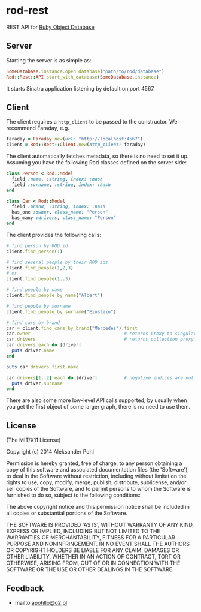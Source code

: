 # rod-rest

REST API for [Ruby Object Database](https://github.com/apohllo/rod)


## Server

Starting the server is as simple as:

```ruby
SomeDatabase.instance.open_database("path/to/rod/database")
Rod::Rest::API.start_with_database(SomeDatabase.instance)
```

It starts Sinatra application listening by default on port 4567.

## Client

The client requires a `http_client` to be passed to the constructor. We
recommend Faraday, e.g.

```ruby
faraday = Faraday.new(url: "http://localhost:4567")
client = Rod::Rest::Client.new(http_client: faraday)
```

The client automatically fetches metadata, so there is no need to set it up.
Assuming you have the following Rod classes defined on the server side:

```ruby
class Person < Rod::Model
  field :name, :string, index: :hash
  field :surname, :string, index: :hash
end

class Car < Rod::Model
  field :brand, :string, index: :hash
  has_one :owner, class_name: "Person"
  has_many :drivers, class_name: "Person"
end
```


The client provides the following calls:

```ruby
# find person by ROD id
client.find_person(1)

# find several people by their ROD ids
client.find_people(1,2,3)
# or
client.find_people(1..3)

# find people by name
client.find_people_by_name("Albert")

# find people by surname
client.find_people_by_surname("Einstein")

# find cars by brand
car = client.find_cars_by_brand("Mercedes").first
car.owner                                   # returns proxy to singular association
car.drivers                                 # returns collection proxy
car.drivers.each do |driver|
  puts driver.name
end

puts car.drivers.first.name

car.drivers[1..2].each do |driver|          # negative indices are not yet supported
  puts driver.surname
end
```
  
There are also some more low-level API calls supported, by usually when you get the
first object of some larger graph, there is no need to use them.


## License

(The MIT/X11 License)

Copyright (c) 2014 Aleksander Pohl

Permission is hereby granted, free of charge, to any person obtaining
a copy of this software and associated documentation files (the
'Software'), to deal in the Software without restriction, including
without limitation the rights to use, copy, modify, merge, publish,
distribute, sublicense, and/or sell copies of the Software, and to
permit persons to whom the Software is furnished to do so, subject to
the following conditions:

The above copyright notice and this permission notice shall be
included in all copies or substantial portions of the Software.

THE SOFTWARE IS PROVIDED 'AS IS', WITHOUT WARRANTY OF ANY KIND,
EXPRESS OR IMPLIED, INCLUDING BUT NOT LIMITED TO THE WARRANTIES OF
MERCHANTABILITY, FITNESS FOR A PARTICULAR PURPOSE AND NONINFRINGEMENT.
IN NO EVENT SHALL THE AUTHORS OR COPYRIGHT HOLDERS BE LIABLE FOR ANY
CLAIM, DAMAGES OR OTHER LIABILITY, WHETHER IN AN ACTION OF CONTRACT,
TORT OR OTHERWISE, ARISING FROM, OUT OF OR IN CONNECTION WITH THE
SOFTWARE OR THE USE OR OTHER DEALINGS IN THE SOFTWARE.

## Feedback

* mailto:apohllo@o2.pl

